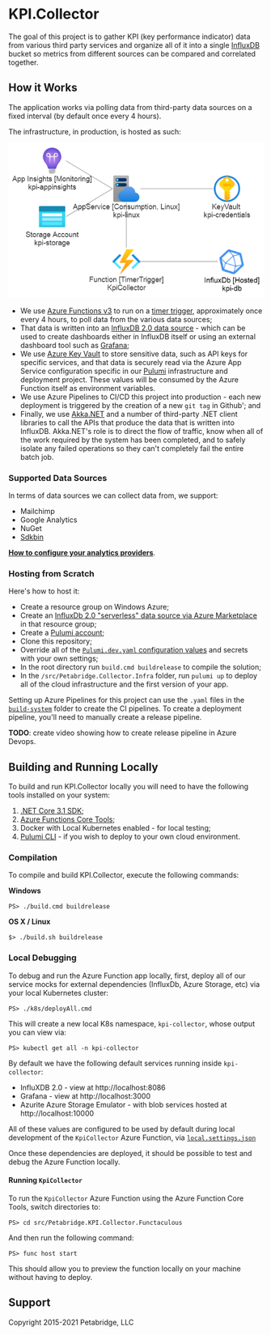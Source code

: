 # KPI.Collector
The goal of this project is to gather KPI (key performance indicator) data from various third party services and organize all of it into a single [InfluxDB](https://www.influxdata.com/) bucket so metrics from different sources can be compared and correlated together.

## How it Works
The application works via polling data from third-party data sources on a fixed interval (by default once every 4 hours).

The infrastructure, in production, is hosted as such:

![KPI.Collector Azure Infrastructure](/images/kpi-azure-design.png)

* We use [Azure Functions v3](https://docs.microsoft.com/en-us/azure/azure-functions/functions-versions) to run on a [timer trigger](https://docs.microsoft.com/en-us/azure/azure-functions/functions-bindings-timer), approximately once every 4 hours, to poll data from the various data sources;
* That data is written into an [InfluxDB 2.0 data source](https://www.influxdata.com/) - which can be used to create dashboards either in InfluxDB itself or using an external dashboard tool such as [Grafana](https://grafana.com/);
* We use [Azure Key Vault](https://docs.microsoft.com/en-us/azure/key-vault/general/overview) to store sensitive data, such as API keys for specific services, and that data is securely read via the Azure App Service configuration specific in our [Pulumi](https://www.pulumi.com/) infrastructure and deployment project. These values will be consumed by the Azure Function itself as environment variables.
* We use Azure Pipelines to CI/CD this project into production - each new deployment is triggered by the creation of a new `git tag` in Github'; and
* Finally, we use [Akka.NET](https://getakka.net/) and a number of third-party .NET client libraries to call the APIs that produce the data that is written into InfluxDB. Akka.NET's role is to direct the flow of traffic, know when all of the work required by the system has been completed, and to safely isolate any failed operations so they can't completely fail the entire batch job.

### Supported Data Sources
In terms of data sources we can collect data from, we support:

* Mailchimp
* Google Analytics
* NuGet
* [Sdkbin](https://sdkbin.com/)

**[How to configure your analytics providers](docs/providers.md)**.

### Hosting from Scratch
Here's how to host it:

- Create a resource group on Windows Azure;
- Create an [InfluxDb 2.0 "serverless" data source via Azure Marketplace](https://azuremarketplace.microsoft.com/en-us/marketplace/apps/influxdata.influxdb-cloud?tab=Overview) in that resource group;
- Create a [Pulumi account](https://www.pulumi.com/);
- Clone this repository;
- Override all of the [`Pulumi.dev.yaml` configuration values](src/Petabridge.Collector.Infra/Pulumi.dev.yaml) and secrets with your own settings;
- In the root directory run `build.cmd buildrelease` to compile the solution;
- In the `/src/Petabridge.Collector.Infra` folder, run `pulumi up` to deploy all of the cloud infrastructure and the first version of your app.

Setting up Azure Pipelines for this project can use the `.yaml` files in the [`build-system`](build-system) folder to create the CI pipelines. To create a deployment pipeline, you'll need to manually create a release pipeline.

**TODO**: create video showing how to create release pipeline in Azure Devops.

## Building and Running Locally
To build and run KPI.Collector locally you will need to have the following tools installed on your system:

1. [.NET Core 3.1 SDK](https://dotnet.microsoft.com/download/dotnet/3.1);
2. [Azure Functions Core Tools](https://docs.microsoft.com/en-us/azure/azure-functions/functions-run-local?tabs=windows%2Ccsharp%2Cbash);
3. Docker with Local Kubernetes enabled - for local testing;
4. [Pulumi CLI](https://www.pulumi.com/docs/get-started/install/) - if you wish to deploy to your own cloud environment.

### Compilation
To compile and build KPI.Collector, execute the following commands:

**Windows**
```
PS> ./build.cmd buildrelease
```

**OS X / Linux**
```
$> ./build.sh buildrelease
```

### Local Debugging
To debug and run the Azure Function app locally, first, deploy all of our service mocks for external dependencies (InfluxDb, Azure Storage, etc) via your local Kubernetes cluster:

```
PS> ./k8s/deployAll.cmd
```

This will create a new local K8s namespace, `kpi-collector`, whose output you can view via:

```
PS> kubectl get all -n kpi-collector
```

By default we have the following default services running inside `kpi-collector`:

* InfluXDB 2.0 - view at http://localhost:8086
* Grafana - view at http://localhost:3000
* Azurite Azure Storage Emulator - with blob services hosted at http://localhost:10000

All of these values are configured to be used by default during local development of the `KpiCollector` Azure Function, via [`local.settings.json`](src/Petabridge.KPI.Collector.Functaculous/local.settings.json)

Once these dependencies are deployed, it should be possible to test and debug the Azure Function locally.

#### Running `KpiCollector`
To run the `KpiCollector` Azure Function using the Azure Function Core Tools, switch directories to:

```
PS> cd src/Petabridge.KPI.Collector.Functaculous
```

And then run the following command:

```
PS> func host start
```

This should allow you to preview the function locally on your machine without having to deploy.

## Support

Copyright 2015-2021 Petabridge, LLC